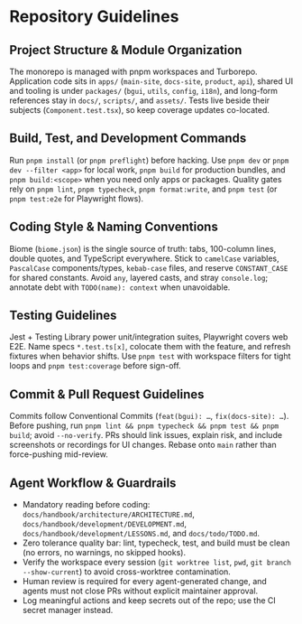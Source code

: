 # Repository Guidelines

## Project Structure & Module Organization
The monorepo is managed with pnpm workspaces and Turborepo. Application code sits in `apps/` (`main-site`, `docs-site`, `product`, `api`), shared UI and tooling is under `packages/` (`bgui`, `utils`, `config`, `i18n`), and long-form references stay in `docs/`, `scripts/`, and `assets/`. Tests live beside their subjects (`Component.test.tsx`), so keep coverage updates co-located.

## Build, Test, and Development Commands
Run `pnpm install` (or `pnpm preflight`) before hacking. Use `pnpm dev` or `pnpm dev --filter <app>` for local work, `pnpm build` for production bundles, and `pnpm build:<scope>` when you need only apps or packages. Quality gates rely on `pnpm lint`, `pnpm typecheck`, `pnpm format:write`, and `pnpm test` (or `pnpm test:e2e` for Playwright flows).

## Coding Style & Naming Conventions
Biome (`biome.json`) is the single source of truth: tabs, 100-column lines, double quotes, and TypeScript everywhere. Stick to `camelCase` variables, `PascalCase` components/types, `kebab-case` files, and reserve `CONSTANT_CASE` for shared constants. Avoid `any`, layered casts, and stray `console.log`; annotate debt with `TODO(name): context` when unavoidable.

## Testing Guidelines
Jest + Testing Library power unit/integration suites, Playwright covers web E2E. Name specs `*.test.ts[x]`, colocate them with the feature, and refresh fixtures when behavior shifts. Use `pnpm test` with workspace filters for tight loops and `pnpm test:coverage` before sign-off.

## Commit & Pull Request Guidelines
Commits follow Conventional Commits (`feat(bgui): …`, `fix(docs-site): …`). Before pushing, run `pnpm lint && pnpm typecheck && pnpm test && pnpm build`; avoid `--no-verify`. PRs should link issues, explain risk, and include screenshots or recordings for UI changes. Rebase onto `main` rather than force-pushing mid-review.

## Agent Workflow & Guardrails
- Mandatory reading before coding: `docs/handbook/architecture/ARCHITECTURE.md`, `docs/handbook/development/DEVELOPMENT.md`, `docs/handbook/development/LESSONS.md`, and `docs/todo/TODO.md`.
- Zero tolerance quality bar: lint, typecheck, test, and build must be clean (no errors, no warnings, no skipped hooks).
- Verify the workspace every session (`git worktree list`, `pwd`, `git branch --show-current`) to avoid cross-worktree contamination.
- Human review is required for every agent-generated change, and agents must not close PRs without explicit maintainer approval.
- Log meaningful actions and keep secrets out of the repo; use the CI secret manager instead.
